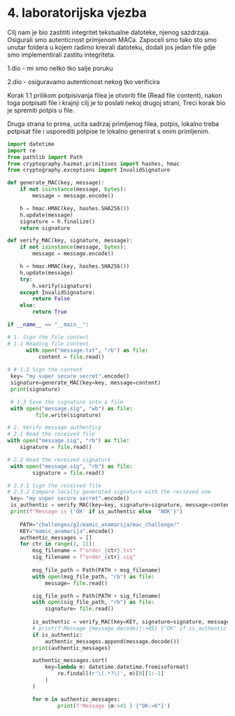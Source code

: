 # 4. laboratorijska vjezba

Cilj nam je bio zastititi integritet tekstualne datoteke, njenog sazdrzaja. Osigurali smo autenticnost primjenom MACa. Zapoceli smo tako sto smo unutar foldera u kojem radimo kreirali datoteku, dodali jos jedan file gdje smo implementirali zastitu integriteta. 

1.dio - mi smo netko tko salje poruku 

2.dio - osiguravamo autenticnost nekog tko verificira

Korak 1.1 prilikom potpisivanja filea je otvoriti file (Read file content), nakon toga potpisati file i krajnji cilj je to poslati nekoj drugoj strani, Treci korak bio je spremiti potpis u file. 

Druga strana to prima, ucita sadrzaj primljenog filea, potpis, lokalno treba potpisat file i usporediti potpise te lokalno generirat s onim primljenim. 

```python
import datetime
import re 
from pathlib import Path
from cryptography.hazmat.primitives import hashes, hmac
from cryptography.exceptions import InvalidSignature

def generate_MAC(key, message):
    if not isinstance(message, bytes):
        message = message.encode()

    h = hmac.HMAC(key, hashes.SHA256())
    h.update(message)
    signature = h.finalize()
    return signature

def verify_MAC(key, signature, message):
    if not isinstance(message, bytes):
        message = message.encode()

    h = hmac.HMAC(key, hashes.SHA256())
    h.update(message)
    try:
        h.verify(signature)
    except InvalidSignature:
        return False
    else:
        return True

if __name__ == "__main__":

# 1. Sign the file content
# 1.1 Reading file content
      with open("message.txt", "rb") as file:
          content = file.read()  
   
# # 1.2 Sign the content
 key= "my super secure secret".encode()
 signature=generate_MAC(key=key, message=content)
 print(signature)

 # 1.3 Save the signature into a file
 with open("message.sig", "wb") as file:
         file.write(signature)  

# 2. Verify message authenticy
# 2.1 Read the received file  
with open("message.sig", "rb") as file:
    signature = file.read()

# 2.2 Read the received signature
 with open("message.sig", "rb") as file:
        signature = file.read()

# 2.3.1 Sign the received file
# 2.3.2 Compare locally generated signature with the recieved one
 key= "my super secure secret".encode()
 is_authentic = verify_MAC(key=key, signature=signature, message=content)
 print(f"Message is {'OK' if is_authentic else  'NOK'}")
  
    PATH="challenges/g2/mamic_anamarija/mac_challenge/"
    KEY="mamic_anamarija".encode()
    authentic_messages = []
    for ctr in range(1, 11):
        msg_filename = f"order_{ctr}.txt"
        sig_filename = f"order_{ctr}.sig"    
       
        msg_file_path = Path(PATH + msg_filename)
        with open(msg_file_path, "rb") as file:
            message= file.read()

        sig_file_path = Path(PATH + sig_filename)
        with open(sig_file_path, "rb") as file:
            signature= file.read()
       
        is_authentic = verify_MAC(key=KEY, signature=signature, message=message)
        # print(f'Message {message.decode():>45} {"OK" if is_authentic else "NOK":<6}')
        if is_authentic:
            authentic_messages.append(message.decode())
        print(authentic_messages)

        authentic_messages.sort(
            key=lambda m: datetime.datetime.fromisoformat(
                re.findall(r'\(.*?\)', m)[0][1:-1]
            )
        )

        for m in authentic_messages:
                print(f'Message {m:>45 } {"OK:<6"}')
```